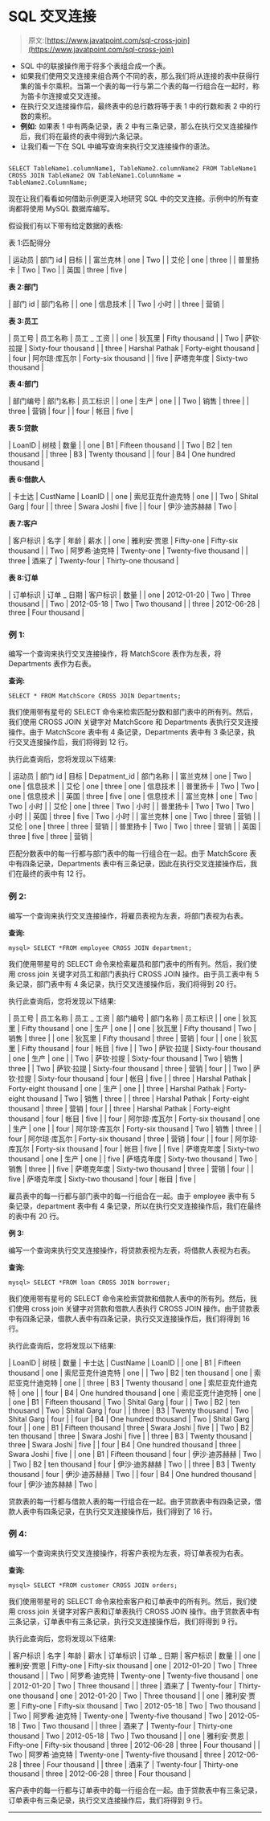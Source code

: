 # SQL 交叉连接

> 原文:[https://www.javatpoint.com/sql-cross-join](https://www.javatpoint.com/sql-cross-join)

*   SQL 中的联接操作用于将多个表组合成一个表。
*   如果我们使用交叉连接来组合两个不同的表，那么我们将从连接的表中获得行集的笛卡尔乘积。当第一个表的每一行与第二个表的每一行组合在一起时，称为笛卡尔连接或交叉连接。
*   在执行交叉连接操作后，最终表中的总行数将等于表 1 中的行数和表 2 中的行数的乘积。
*   **例如:**
    如果表 1 中有两条记录，表 2 中有三条记录，那么在执行交叉连接操作后，我们将在最终的表中得到六条记录。
*   让我们看一下在 SQL 中编写查询来执行交叉连接操作的语法。

```

SELECT TableName1.columnName1, TableName2.columnName2 FROM TableName1 CROSS JOIN TableName2 ON TableName1.ColumnName = TableName2.ColumnName;  

```

现在让我们看看如何借助示例更深入地研究 SQL 中的交叉连接。示例中的所有查询都将使用 MySQL 数据库编写。

假设我们有以下带有给定数据的表格:

表 1:匹配得分

| 运动员 | 部门 id | 目标 |
| 富兰克林 | one | Two |
| 艾伦 | one | three |
| 普里扬卡 | Two | Two |
| 英国 | three | five |

**表 2:部门**

| 部门 id | 部门名称 |
| one | 信息技术 |
| Two | 小时 |
| three | 营销 |

**表 3:员工**

| 员工号 | 员工名称 | 员工 _ 工资 |
| one | 狄瓦里 | Fifty thousand |
| Two | 萨钦·拉提 | Sixty-four thousand |
| three | Harshal Pathak | Forty-eight thousand |
| four | 阿尔琼·库瓦尔 | Forty-six thousand |
| five | 萨塔克年度 | Sixty-two thousand |

**表 4:部门**

| 部门编号 | 部门名称 | 员工标识 |
| one | 生产 | one |
| Two | 销售 | three |
| three | 营销 | four |
| four | 帐目 | five |

**表 5:贷款**

| LoanID | 树枝 | 数量 |
| one | B1 | Fifteen thousand |
| Two | B2 | ten thousand |
| three | B3 | Twenty thousand |
| four | B4 | One hundred thousand |

**表 6:借款人**

| 卡士达 | CustName | LoanID |
| one | 索尼亚克什迪克特 | one |
| Two | Shital Garg | four |
| three | Swara Joshi | five |
| four | 伊沙·迪苏赫赫 | Two |

**表 7:客户**

| 客户标识 | 名字 | 年龄 | 薪水 |
| one | 雅利安·贾恩 | Fifty-one | Fifty-six thousand |
| Two | 阿罗希·迪克特 | Twenty-one | Twenty-five thousand |
| three | 酒来了 | Twenty-four | Thirty-one thousand |

**表 8:订单**

| 订单标识 | 订单 _ 日期 | 客户标识 | 数量 |
| one | 2012-01-20 | Two | Three thousand |
| Two | 2012-05-18 | Two | Two thousand |
| three | 2012-06-28 | three | Four thousand |

### 例 1:

编写一个查询来执行交叉连接操作，将 MatchScore 表作为左表，将 Departments 表作为右表。

**查询:**

```
SELECT * FROM MatchScore CROSS JOIN Departments;
```

我们使用带有星号的 SELECT 命令来检索匹配分数和部门表中的所有列。然后，我们使用 CROSS JOIN 关键字对 MatchScore 和 Departments 表执行交叉连接操作。由于 MatchScore 表中有 4 条记录，Departments 表中有 3 条记录，执行交叉连接操作后，我们将得到 12 行。

执行此查询后，您将发现以下结果:

| 运动员 | 部门 id | 目标 | Depatment_id | 部门名称 |
| 富兰克林 | one | Two | one | 信息技术 |
| 艾伦 | one | three | one | 信息技术 |
| 普里扬卡 | Two | Two | one | 信息技术 |
| 英国 | three | five | one | 信息技术 |
| 富兰克林 | one | Two | Two | 小时 |
| 艾伦 | one | three | Two | 小时 |
| 普里扬卡 | Two | Two | Two | 小时 |
| 英国 | three | five | Two | 小时 |
| 富兰克林 | one | Two | three | 营销 |
| 艾伦 | one | three | three | 营销 |
| 普里扬卡 | Two | Two | three | 营销 |
| 英国 | three | five | three | 营销 |

匹配分数表中的每一行都与部门表中的每一行组合在一起。由于 MatchScore 表中有四条记录，Departments 表中有三条记录，因此在执行交叉连接操作后，我们在最终的表中有 12 行。

### 例 2:

编写一个查询来执行交叉连接操作，将雇员表视为左表，将部门表视为右表。

**查询:**

```
mysql> SELECT *FROM employee CROSS JOIN department;
```

我们使用带星号的 SELECT 命令来检索雇员和部门表中的所有列。然后，我们使用 cross join 关键字对员工和部门表执行 CROSS JOIN 操作。由于员工表中有 5 条记录，部门表中有 4 条记录，执行交叉连接操作后，我们将得到 20 行。

执行此查询后，您将发现以下结果:

| 员工号 | 员工名称 | 员工 _ 工资 | 部门编号 | 部门名称 | 员工标识 |
| one | 狄瓦里 | Fifty thousand | one | 生产 | one |
| one | 狄瓦里 | Fifty thousand | Two | 销售 | three |
| one | 狄瓦里 | Fifty thousand | three | 营销 | four |
| one | 狄瓦里 | Fifty thousand | four | 帐目 | five |
| Two | 萨钦·拉提 | Sixty-four thousand | one | 生产 | one |
| Two | 萨钦·拉提 | Sixty-four thousand | Two | 销售 | three |
| Two | 萨钦·拉提 | Sixty-four thousand | three | 营销 | four |
| Two | 萨钦·拉提 | Sixty-four thousand | four | 帐目 | five |
| three | Harshal Pathak | Forty-eight thousand | one | 生产 | one |
| three | Harshal Pathak | Forty-eight thousand | Two | 销售 | three |
| three | Harshal Pathak | Forty-eight thousand | three | 营销 | four |
| three | Harshal Pathak | Forty-eight thousand | four | 帐目 | five |
| four | 阿尔琼·库瓦尔 | Forty-six thousand | one | 生产 | one |
| four | 阿尔琼·库瓦尔 | Forty-six thousand | Two | 销售 | three |
| four | 阿尔琼·库瓦尔 | Forty-six thousand | three | 营销 | four |
| four | 阿尔琼·库瓦尔 | Forty-six thousand | four | 帐目 | five |
| five | 萨塔克年度 | Sixty-two thousand | one | 生产 | one |
| five | 萨塔克年度 | Sixty-two thousand | Two | 销售 | three |
| five | 萨塔克年度 | Sixty-two thousand | three | 营销 | four |
| five | 萨塔克年度 | Sixty-two thousand | four | 帐目 | five |

雇员表中的每一行都与部门表中的每一行组合在一起。由于 employee 表中有 5 条记录，department 表中有 4 条记录，所以在执行交叉连接操作后，我们在最终的表中有 20 行。

**例 3:**

编写一个查询来执行交叉连接操作，将贷款表视为左表，将借款人表视为右表。

**查询:**

```
mysql> SELECT *FROM loan CROSS JOIN borrower;
```

我们使用带有星号的 SELECT 命令来检索贷款和借款人表中的所有列。然后，我们使用 cross join 关键字对贷款和借款人表执行 CROSS JOIN 操作。由于贷款表中有四条记录，借款人表中有四条记录，执行交叉连接操作后，我们将得到 16 行。

执行此查询后，您将发现以下结果:

| LoanID | 树枝 | 数量 | 卡士达 | CustName | LoanID |
| one | B1 | Fifteen thousand | one | 索尼亚克什迪克特 | one |
| Two | B2 | ten thousand | one | 索尼亚克什迪克特 | one |
| three | B3 | Twenty thousand | one | 索尼亚克什迪克特 | one |
| four | B4 | One hundred thousand | one | 索尼亚克什迪克特 | one |
| one | B1 | Fifteen thousand | Two | Shital Garg | four |
| Two | B2 | ten thousand | Two | Shital Garg | four |
| three | B3 | Twenty thousand | Two | Shital Garg | four |
| four | B4 | One hundred thousand | Two | Shital Garg | four |
| one | B1 | Fifteen thousand | three | Swara Joshi | five |
| Two | B2 | ten thousand | three | Swara Joshi | five |
| three | B3 | Twenty thousand | three | Swara Joshi | five |
| four | B4 | One hundred thousand | three | Swara Joshi | five |
| one | B1 | Fifteen thousand | four | 伊沙·迪苏赫赫 | Two |
| Two | B2 | ten thousand | four | 伊沙·迪苏赫赫 | Two |
| three | B3 | Twenty thousand | four | 伊沙·迪苏赫赫 | Two |
| four | B4 | One hundred thousand | four | 伊沙·迪苏赫赫 | Two |

贷款表的每一行都与借款人表的每一行组合在一起。由于贷款表中有四条记录，借款人表中有四条记录，在执行交叉连接操作后，我们得到了 16 行。

### 例 4:

编写一个查询来执行交叉连接操作，将客户表视为左表，将订单表视为右表。

**查询:**

```
mysql> SELECT *FROM customer CROSS JOIN orders;
```

我们使用带星号的 SELECT 命令来检索客户和订单表中的所有列。然后，我们使用 cross join 关键字对客户表和订单表执行 CROSS JOIN 操作。由于贷款表中有三条记录，订单表中有三条记录，执行交叉连接操作后，我们将得到 9 行。

执行此查询后，您将发现以下结果:

| 客户标识 | 名字 | 年龄 | 薪水 | 订单标识 | 订单 _ 日期 | 客户标识 | 数量 |
| one | 雅利安·贾恩 | Fifty-one | Fifty-six thousand | one | 2012-01-20 | Two | Three thousand |
| Two | 阿罗希·迪克特 | Twenty-one | Twenty-five thousand | one | 2012-01-20 | Two | Three thousand |
| three | 酒来了 | Twenty-four | Thirty-one thousand | one | 2012-01-20 | Two | Three thousand |
| one | 雅利安·贾恩 | Fifty-one | Fifty-six thousand | Two | 2012-05-18 | Two | Two thousand |
| Two | 阿罗希·迪克特 | Twenty-one | Twenty-five thousand | Two | 2012-05-18 | Two | Two thousand |
| three | 酒来了 | Twenty-four | Thirty-one thousand | Two | 2012-05-18 | Two | Two thousand |
| one | 雅利安·贾恩 | Fifty-one | Fifty-six thousand | three | 2012-06-28 | three | Four thousand |
| Two | 阿罗希·迪克特 | Twenty-one | Twenty-five thousand | three | 2012-06-28 | three | Four thousand |
| three | 酒来了 | Twenty-four | Thirty-one thousand | three | 2012-06-28 | three | Four thousand |

客户表中的每一行都与订单表中的每一行组合在一起。由于贷款表中有三条记录，订单表中有三条记录，执行交叉连接操作后，我们将得到 9 行。

* * *